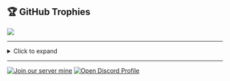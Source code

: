 ## 🏆 GitHub Trophies
![](https://github-profile-trophy.vercel.app/?username=a1ema&theme=radical&no-frame=false&no-bg=true&margin-w=4)

---

<details>
  <summary>Click to expand</summary>
  
  | Title | Badge |
| --- | --- |
| Arctic Code Vault Contributor | ![Arctic Code Vault Badge](https://github.com/a1ema/a1ema/blob/main/images/oie_142252485sLePzbO-ezgif.com-optimize.gif?raw=true) |

</details>

---

[![Join our server mine](https://img.shields.io/badge/Join%20our%20server%20mine-6F42C1?style=plastic&logo=discord&logoColor=white)](https://discord.gg/2ka2sbXe79)
[![Open Discord Profile](https://img.shields.io/badge/Open%20Discord%20Profile-6F42C1?style=plastic&logo=discord&logoColor=white)](https://discordapp.com/users/896599638604398603)



<!--

```diff
- GitHub Sponsor
+ Public Sponsor
- Mars 2020 Helicopter Contributor
+ Mars 2020 Contributor
```

---

| Title | Badge |
| --- | --- |
Arctic Code Vault Contributor | ![Arctic Code Vault Contributor Achievement Badge](/images/2021-04-19-2022-06-09/badge-arctic-code-vault-small.png)
GitHub Sponsor | ![GitHub Sponsor Achievement Badge](/images/2021-04-19-2022-06-09/badge-sponsors-small.png)
Mars 2020 Helicopter Contributor | ![Mars 2020 Helicopter Contributor Achievement Badge](images/2021-04-19-2022-06-09/badge-mars-2020-small.png)

-->



